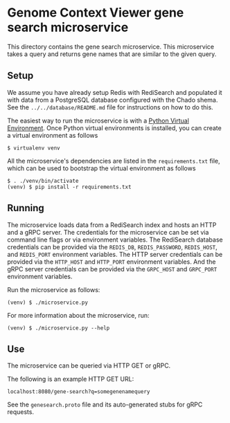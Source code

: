 # Genome Context Viewer gene search microservice

This directory contains the gene search microservice.
This microservice takes a query and returns gene names that are similar to the given query.

## Setup

We assume you have already setup Redis with RediSearch and populated it with data from a PostgreSQL database configured with the Chado shema.
See the `../../database/README.md` file for instructions on how to do this.

The easiest way to run the microservice is with a [Python Virtual Environment](http://docs.python-guide.org/en/latest/dev/virtualenvs/).
Once Python virtual environments is installed, you can create a virtual environment as follows

    $ virtualenv venv

All the microservice's dependencies are listed in the `requirements.txt` file, which can be used to bootstrap the virtual environment as follows

    $ . ./venv/bin/activate
    (venv) $ pip install -r requirements.txt

## Running

The microservice loads data from a RediSearch index and hosts an HTTP and a gRPC server.
The credentials for the microservice can be set via command line flags or via environment variables.
The RediSearch database credentials can be provided via the `REDIS_DB`, `REDIS_PASSWORD`, `REDIS_HOST`, and `REDIS_PORT` environment variables.
The HTTP server credentials can be provided via the `HTTP_HOST` and `HTTP_PORT` environment variables.
And the gRPC server credentials can be provided via the `GRPC_HOST` and `GRPC_PORT` environment variables.

Run the microservice as follows:

    (venv) $ ./microservice.py

For more information about the microservice, run:

    (venv) $ ./microservice.py --help

## Use

The microservice can be queried via HTTP GET or gRPC.

The following is an example HTTP GET URL:

    localhost:8080/gene-search?q=somegenenamequery

See the `genesearch.proto` file and its auto-generated stubs for gRPC requests.

